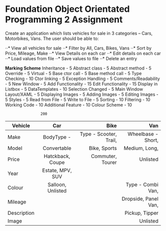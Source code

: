 # Foundation Object Orientated Programming 2 Assignment

Create an application which lists vehicles for sale in 3 categories – Cars, Motorbikes, Vans.
The user should be able to:

⋅⋅* View all vehicles for sale
⋅⋅* Filter by All, Cars, Bikes, Vans
⋅⋅* Sort by Price, Mileage, Make
⋅⋅* View Details on each car
⋅⋅* Edit details on each car
⋅⋅* Load values from file
⋅⋅* Save values to file
⋅⋅* Delete an entry

**Marking Scheme**
Inheritance -	5
Abstract class - 5
Abstract method - 5
Override - 5
Virtual - 5
Base ctor call - 5
Base method call - 5
Type Checking - 10
Ctor linking - 5
Exception Handling - 5
Comments/Readability - 5
New Window - 5
Add Functionality - 15
Edit Functionality - 15
Display in Listbox - 5
DataTemplates - 10
Selection Changed - 5
Main Window Layout/XAML - 5
Displaying Images - 5
Adding Images - 5
Editing Images - 5
Styles - 5
Read from File - 5
Write to File - 5
Sorting - 10
Filtering - 10
Working Code - 10
Additional Feature - 10
Colour Scheme - 10
	
	                200



| **Vehicle**   | **Car**       | **Bike**  | **Van**  |
| ------------- |:-------------:| ---------:|---------:|
| Make          | BodyType -        | Type - Scooter, Trail, | Wheelbase - Short, |
| Model         | Convertable       | Bike, Sports           | Medium, Long,
| Price         | Hatckback, Coupe  | Commuter, Tourer       | Unlisted
| Year          | Estate, MPV, SUV  |                        |
| Colour        | Salloon, Unlisted |                        | Type - Combi Van,
| Mileage       |                   |                        | Dropside, Panel Van,
| Description   |                   |                        | Pickup, Tipper
| Image         |                   |                        | Unlisted
